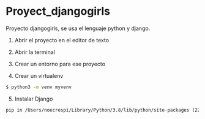 # Proyect_djangogirls
Proyecto djangogirls, se usa el lenguaje python y django. 

1. Abrir el proyecto en el editor de texto
2. Abrir la terminal
3. Crear un entorno para ese proyecto

4. Crear un virtualenv
```bash
$ python3 -m venv myvenv
```

5. Instalar Django
```bash
pip in /Users/noecrespi/Library/Python/3.8/lib/python/site-packages (22.3.1)
```
